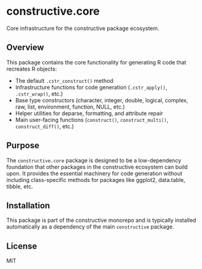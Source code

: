 # constructive.core

Core infrastructure for the constructive package ecosystem.

## Overview

This package contains the core functionality for generating R code that recreates R objects:

- The default `.cstr_construct()` method
- Infrastructure functions for code generation (`.cstr_apply()`, `.cstr_wrap()`, etc.)
- Base type constructors (character, integer, double, logical, complex, raw, list, environment, function, NULL, etc.)
- Helper utilities for deparse, formatting, and attribute repair
- Main user-facing functions (`construct()`, `construct_multi()`, `construct_diff()`, etc.)

## Purpose

The `constructive.core` package is designed to be a low-dependency foundation that other packages in the constructive ecosystem can build upon. It provides the essential machinery for code generation without including class-specific methods for packages like ggplot2, data.table, tibble, etc.

## Installation

This package is part of the constructive monorepo and is typically installed automatically as a dependency of the main `constructive` package.

## License

MIT
